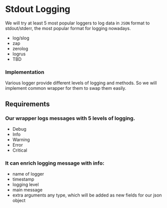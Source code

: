 # Stdout Logging

We will try at least 5 most popular loggers to log data in `JSON` format to stdout/stderr, the most popular format for logging nowadays.
- log/slog
- zap
- zerolog
- logrus
- TBD

### Implementation
Various logger provide different levels of logging and methods. So we will implement common wrapper for them to swap them easily.

## Requirements
### Our wrapper logs messages with 5 levels of logging.
- Debug
- Info
- Warning
- Error
- Critical

### It can enrich logging message with info:
- name of logger
- timestamp
- logging level
- main message
- extra arguments any type, which will be added as new fields for our json object
